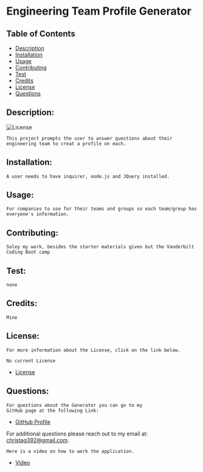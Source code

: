 # Engineering Team Profile Generator

## Table of Contents

- [Description](#description)
- [Installation](#installation)
- [Usage](#usage) 
- [Contributing](#contributing)
- [Test](#test)
- [Credits](#credits)
- [License](#license) 
- [Questions](#questions)

## Description:
![License](https://img.shields.io/badge/License--blue.svg "License Badge")

    This project prompts the user to answer questions about their engineering team to creat a profile on each.
## Installation:
    A user needs to have inquirer, node.js and JQuery installed.
## Usage:
    For companies to use for their teams and groups so each team/group has everyone's information.
## Contributing:
    Soley my work, besides the starter materials given but the Vanderbilt Coding Boot camp
## Test:
    none
## Credits:
    Mine
## License:
    For more information about the License, click on the link below.
    
    No current License
    
- [License](https://opensource.org/licenses/)

## Questions:
    For questions about the Generator you can go to my 
    GitHub page at the following Link: 

- [GitHub Profile](https://github.com/AlexTagg392)

For additional questions please reach out to my email at: christag392@gmail.com.

    Here is a video on how to work the application.
- [Video](https://youtu.be/UOX9z84R1ws)

